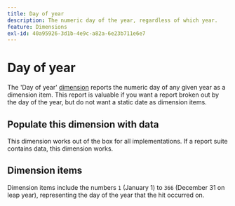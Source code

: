 ```yaml
---
title: Day of year
description: The numeric day of the year, regardless of which year.
feature: Dimensions
exl-id: 40a95926-3d1b-4e9c-a82a-6e23b711e6e7
---
```

# Day of year

The 'Day of year' [dimension](overview.md) reports the numeric day of any given year as a dimension item. This report is valuable if you want a report broken out by the day of the year, but do not want a static date as dimension items.

## Populate this dimension with data

This dimension works out of the box for all implementations. If a report suite contains data, this dimension works.

## Dimension items

Dimension items include the numbers `1` (January 1) to `366` (December 31 on leap year), representing the day of the year that the hit occurred on.
